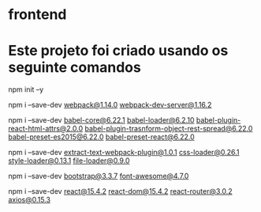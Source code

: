 # frontend
# Este projeto foi criado usando os seguinte comandos


npm init –y

npm i –save-dev webpack@1.14.0 webpack-dev-server@1.16.2

npm i –save-dev babel-core@6.22.1 babel-loader@6.2.10 babel-plugin-react-html-attrs@2.0.0 babel-plugin-trasnform-object-rest-spread@6.22.0 babel-preset-es2015@6.22.0 babel-preset-react@6.22.0 

npm i –save-dev extract-text-webpack-plugin@1.0.1 css-loader@0.26.1 style-loader@0.13.1 file-loader@0.9.0 

npm i –save-dev bootstrap@3.3.7 font-awesome@4.7.0 

npm i –save-dev  react@15.4.2 react-dom@15.4.2 react-router@3.0.2 axios@0.15.3 
